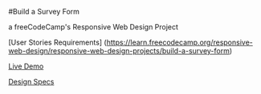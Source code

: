 #Build a Survey Form

a freeCodeCamp's Responsive Web Design Project

[User Stories Requirements] (https://learn.freecodecamp.org/responsive-web-design/responsive-web-design-projects/build-a-survey-form)

[Live Demo](https://yishuenlo.github.io/surveyform/)

[Design Specs](https://xd.adobe.com/spec/ce0d6296-c4a7-4e8c-b1b6-22ed53d5a2c5/)


